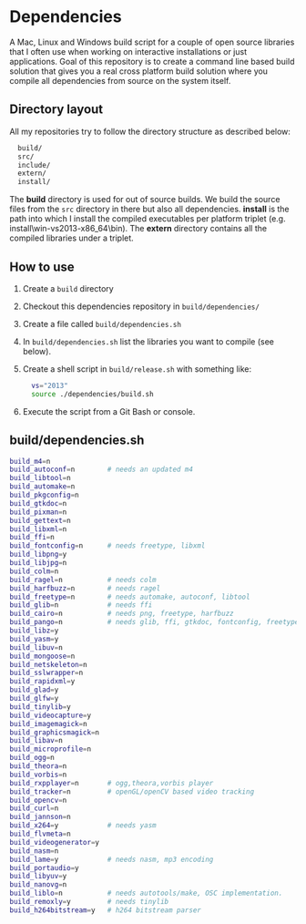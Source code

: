Dependencies
=============

A Mac, Linux and Windows build script for a couple of open source libraries that I often
use when working on interactive installations or just applications. Goal of this repository
is to create a command line based build solution that gives you a real cross platform 
build solution where you compile all dependencies from source on the system itself. 

Directory layout
----------------

All my repositories try to follow the directory structure as described below:

````sh
  build/
  src/
  include/
  extern/
  install/
````

The **build** directory is used for out of source builds. We build the source 
files from the `src` directory in there but also all dependencies. **install**
is the path into which I install the compiled executables per platform triplet
(e.g. install\win-vs2013-x86_64\bin\). The **extern** directory contains all
the compiled libraries under a triplet. 

How to use
----------

1. Create a `build` directory 
2. Checkout this dependencies repository in `build/dependencies/`
2. Create a file called `build/dependencies.sh`
3. In `build/dependencies.sh` list the libraries you want to compile (see below).
4. Create a shell script in `build/release.sh` with something like:

   ````sh
     vs="2013"
     source ./dependencies/build.sh
   ````

5. Execute the script from a Git Bash or console.


build/dependencies.sh
----------------------

````sh
build_m4=n
build_autoconf=n        # needs an updated m4 
build_libtool=n
build_automake=n      
build_pkgconfig=n
build_gtkdoc=n         
build_pixman=n
build_gettext=n
build_libxml=n
build_ffi=n              
build_fontconfig=n      # needs freetype, libxml
build_libpng=y
build_libjpg=n
build_colm=n
build_ragel=n           # needs colm
build_harfbuzz=n        # needs ragel
build_freetype=n        # needs automake, autoconf, libtool
build_glib=n            # needs ffi 
build_cairo=n           # needs png, freetype, harfbuzz 
build_pango=n           # needs glib, ffi, gtkdoc, fontconfig, freetype, libxml, harfbuzz
build_libz=y
build_yasm=y
build_libuv=n
build_mongoose=n
build_netskeleton=n
build_sslwrapper=n
build_rapidxml=y
build_glad=y
build_glfw=y
build_tinylib=y
build_videocapture=y
build_imagemagick=n
build_graphicsmagick=n
build_libav=n
build_microprofile=n
build_ogg=n
build_theora=n
build_vorbis=n
build_rxpplayer=n       # ogg,theora,vorbis player
build_tracker=n         # openGL/openCV based video tracking
build_opencv=n
build_curl=n
build_jannson=n
build_x264=y            # needs yasm 
build_flvmeta=n         
build_videogenerator=y
build_nasm=n           
build_lame=y            # needs nasm, mp3 encoding
build_portaudio=y
build_libyuv=y           
build_nanovg=n
build_liblo=n           # needs autotools/make, OSC implementation.
build_remoxly=y         # needs tinylib
build_h264bitstream=y   # h264 bitstream parser
````